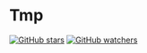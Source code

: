 # Tmp

[![GitHub stars](https://img.shields.io/github/stars/ArtemisCCC/Tmp.svg?style=social&label=Star&maxAge=2592000)](https://GitHub.com/ArtemisCCC/Tmp/stargazers/)
[![GitHub watchers](https://img.shields.io/github/watchers/ArtemisCCC/Tmp.svg?style=social&label=Watch&maxAge=2592000)](https://GitHub.com/ArtemisCCC/Tmp/watchers/)
